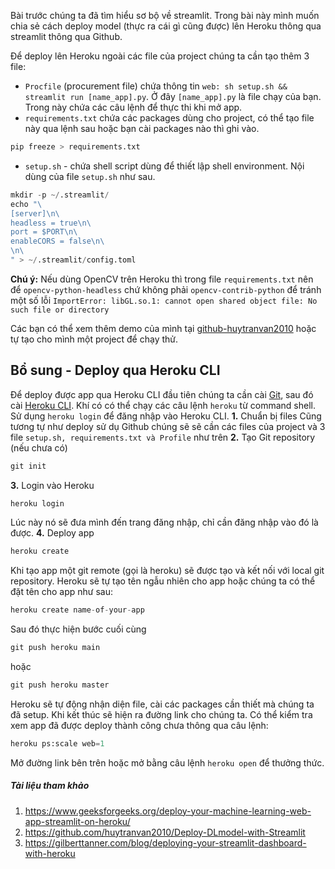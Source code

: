 Bài trước chúng ta đã tìm hiểu sơ bộ về streamlit. Trong bài này mình muốn chia sẻ cách deploy model (thực ra cái gì cũng được) lên Heroku thông qua streamlit thông qua Github.

Để deploy lên Heroku ngoài các file của project chúng ta cần tạo thêm 3 file:
* `Procfile` (procurement file) chứa thông tin `web: sh setup.sh && streamlit run [name_app].py`. Ở đây `[name_app].py` là file chạy của bạn. Trong này chứa các câu lệnh để thực thi khi mở app.
* `requirements.txt` chứa các packages dùng cho project, có thể tạo file này qua lệnh sau hoặc bạn cài packages nào thì ghi vào.
```python
pip freeze > requirements.txt
```
* `setup.sh` - chứa shell script dùng để thiết lập shell environment. Nội dùng của file `setup.sh` như sau.
```python
mkdir -p ~/.streamlit/
echo "\
[server]\n\
headless = true\n\
port = $PORT\n\
enableCORS = false\n\
\n\
" > ~/.streamlit/config.toml
```
**Chú ý:** Nếu dùng OpenCV trên Heroku thì trong file `requirements.txt` nên để `opencv-python-headless` chứ không phải `opencv-contrib-python` để tránh một số lỗi `ImportError: libGL.so.1: cannot open shared object file: No such file or directory`

Các bạn có thể xem thêm demo của mình tại [github-huytranvan2010](https://github.com/huytranvan2010/Deploy-DLmodel-with-Streamlit) hoặc tự tạo cho mình một project để chạy thử.

## Bổ sung - Deploy qua Heroku CLI 
Để deploy được app qua Heroku CLI đầu tiên chúng ta cần cài [Git](https://git-scm.com/book/en/v2/Getting-Started-Installing-Git), sau đó cài [Heroku CLI](https://devcenter.heroku.com/articles/getting-started-with-python#set-up). Khí có có thể chạy các câu lệnh `heroku` từ command shell. Sử dụng `heroku login` để đăng nhập vào Heroku CLI.
**1.** Chuẩn bị files
Cũng tương tự như deploy sử dụ Github chúng sẽ sẽ cần các files của project và 3 file `setup.sh, requirements.txt và Profile` như trên
**2.** Tạo Git repository (nếu chưa có)
```python
git init
```
**3.** Login vào Heroku
```python
heroku login
```
Lúc này nó sẽ đưa mình đến trang đăng nhập, chỉ cần đăng nhập vào đó là được.
**4.** Deploy app
```python
heroku create
```
Khi tạo app một git remote (gọi là heroku) sẽ được tạo và kết nối với local git repository. Heroku sẽ tự tạo tên ngẫu nhiên cho app hoặc chúng ta có thể đặt tên cho app như sau:
```python
heroku create name-of-your-app
```
Sau đó thực hiện bước cuối cùng
```python
git push heroku main
```
hoặc
```python
git push heroku master
```
Heroku sẽ tự động nhận diện file, cài các packages cần thiết mà chúng ta đã setup. Khi kết thúc sẽ hiện ra đường link cho chúng ta.
Có thể kiểm tra xem app đã được deploy thành công chưa thông qua câu lệnh:
```python
heroku ps:scale web=1
```
Mở đường link bên trên hoặc mở bằng câu lệnh `heroku open` để thưởng thức.

##### Tài liệu tham khảo
1. https://www.geeksforgeeks.org/deploy-your-machine-learning-web-app-streamlit-on-heroku/
2. https://github.com/huytranvan2010/Deploy-DLmodel-with-Streamlit
3. https://gilberttanner.com/blog/deploying-your-streamlit-dashboard-with-heroku
